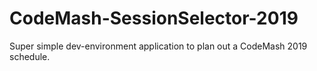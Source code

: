 # CodeMash-SessionSelector-2019
Super simple dev-environment application to plan out a CodeMash 2019 schedule.
